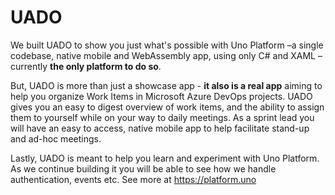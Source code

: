 # UADO

We built UADO to show you just what's possible with Uno Platform –a single codebase, native mobile and WebAssembly app, using only C# and XAML – currently **the only platform to do so**. 

But, UADO is more than just a showcase app - **it also is a real app** aiming to help you organize Work Items in Microsoft Azure DevOps projects. UADO gives you an easy to digest overview of work items, and the ability to assign them to yourself while on your way to daily meetings. As a sprint lead you will have an easy to access, native mobile app to help facilitate stand-up and ad-hoc meetings. 

Lastly, UADO is meant to help you learn and experiment with Uno Platform. As we continue building it you will be able to see how we handle authentication, events etc. See more at 
https://platform.uno